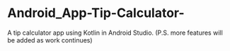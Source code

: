 # Android_App-Tip-Calculator-
A tip calculator app using Kotlin in Android Studio. (P.S. more features will be added as work continues)
